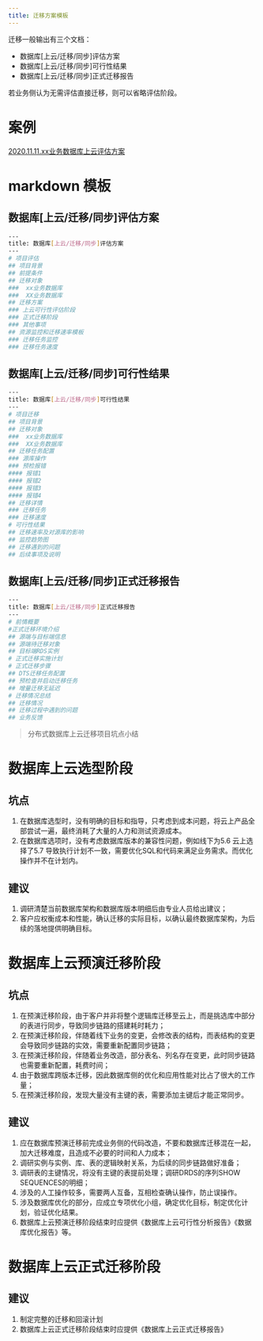 ```yaml
---
title: 迁移方案模板
---
```


迁移一般输出有三个文档：

* 数据库[上云/迁移/同步]评估方案
* 数据库[上云/迁移/同步]可行性结果
* 数据库[上云/迁移/同步]正式迁移报告

若业务侧认为无需评估直接迁移，则可以省略评估阶段。

# 案例

[2020.11.11.xx业务数据库上云评估方案](/database/mysql/dba_mysql/08-MySQL管理规范/demo/迁移评估方案demo.html)

# markdown 模板

## 数据库[上云/迁移/同步]评估方案

```bash
---
title: 数据库[上云/迁移/同步]评估方案
---
# 项目评估
## 项目背景
## 前提条件
## 迁移对象
###  xx业务数据库
###  XX业务数据库
## 迁移方案
### 上云可行性评估阶段
### 正式迁移阶段
### 其他事项
## 资源监控和迁移速率模板
### 迁移任务监控
### 迁移任务速度
```

## 数据库[上云/迁移/同步]可行性结果

```bash
---
title: 数据库[上云/迁移/同步]可行性结果
---
# 项目迁移
## 项目背景
## 迁移对象
###  xx业务数据库
###  XX业务数据库
## 迁移任务配置
### 源库操作
### 预检报错
#### 报错1
#### 报错2
#### 报错3
#### 报错4
## 迁移详情
### 迁移任务
### 迁移速度
# 可行性结果
## 迁移速率及对源库的影响
## 监控趋势图
## 迁移遇到的问题
## 后续事项及说明
```

## 数据库[上云/迁移/同步]正式迁移报告

```bash
---
title: 数据库[上云/迁移/同步]正式迁移报告
---
# 前情概要
#正式迁移环境介绍
## 源端与目标端信息
## 源端待迁移对象
## 目标端RDS实例
# 正式迁移实施计划
# 正式迁移步骤
## DTS迁移任务配置
## 预检查并启动迁移任务
## 增量迁移无延迟
# 迁移情况总结
## 迁移情况
## 迁移过程中遇到的问题
## 业务反馈
```


> 分布式数据库上云迁移项目坑点小结



# 数据库上云选型阶段

## 坑点

1. 在数据库选型时，没有明确的目标和指导，只考虑到成本问题，将云上产品全部尝试一遍，最终消耗了大量的人力和测试资源成本。
2. 在数据库选项时，没有考虑数据库版本的兼容性问题，例如线下为5.6 云上选择了5.7 导致执行计划不一致，需要优化SQL和代码来满足业务需求。而优化操作并不在计划内。

## 建议

1. 调研清楚当前数据库架构和数据库版本明细后由专业人员给出建议；
2. 客户应权衡成本和性能，确认迁移的实际目标，以确认最终数据库架构，为后续的落地提供明确目标。


# 数据库上云预演迁移阶段

## 坑点

1. 在预演迁移阶段，由于客户并非将整个逻辑库迁移至云上，而是挑选库中部分的表进行同步，导致同步链路的搭建耗时耗力；
2. 在预演迁移阶段，伴随着线下业务的变更，会修改表的结构，而表结构的变更会导致同步链路的实效，需要重新配置同步链路；
3. 在预演迁移阶段，伴随着业务改造，部分表名、列名存在变更，此时同步链路也需要重新配置，耗费时间；
4. 由于数据库跨版本迁移，因此数据库侧的优化和应用性能对比占了很大的工作量；
5. 在预演迁移阶段，发现大量没有主键的表，需要添加主键后才能正常同步。

## 建议

1. 应在数据库预演迁移前完成业务侧的代码改造，不要和数据库迁移混在一起，加大迁移难度，且造成不必要的时间和人力成本；
2. 调研实例与实例、库、表的逻辑映射关系，为后续的同步链路做好准备；
3. 调研表的主键情况，将没有主键的表提前处理；调研DRDS的序列SHOW SEQUENCES的明细；
4. 涉及的人工操作较多，需要两人互备，互相检查确认操作，防止误操作。
5. 涉及数据库优化的部分，应成立专项优化小组，确定优化目标，制定优化计划，验证优化结果。
5. 数据库上云预演迁移阶段结束时应提供《数据库上云可行性分析报告》《数据库优化报告》等。

# 数据库上云正式迁移阶段

## 建议

1. 制定完整的迁移和回滚计划
2. 数据库上云正式迁移阶段结束时应提供《数据库上云正式迁移报告》

